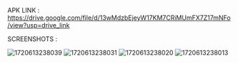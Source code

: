 APK LINK : https://drive.google.com/file/d/13wMdzbEjeyW17KM7CRiMUmFX7Z17mNFo/view?usp=drive_link

SCREENSHOTS :

![1720613238039](https://github.com/snehil2002/IntelligentCam/assets/123409680/30f43e3e-ca1a-4b3f-a1bb-df40219d280a)
![1720613238031](https://github.com/snehil2002/IntelligentCam/assets/123409680/eee8b068-eae4-4a14-90d7-387c3339a2c6)
![1720613238020](https://github.com/snehil2002/IntelligentCam/assets/123409680/ba34ef2d-8cca-43f4-82ec-1e87c78b58b2)
![1720613238013](https://github.com/snehil2002/IntelligentCam/assets/123409680/fd0215ff-7ed2-45ab-8847-988d0e67ac6f)
